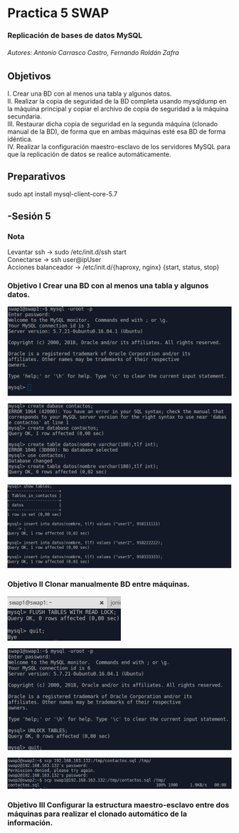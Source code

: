 ﻿# Practica 5 SWAP   

### Replicación de bases de datos MySQL

###### Autores: Antonio Carrasco Castro, Fernando Roldán Zafra  

## Objetivos 
I. Crear una BD con al menos una tabla y algunos datos.  
II. Realizar la copia de seguridad de la BD completa usando mysqldump en la máquina principal y copiar el archivo de copia de seguridad a la máquina secundaria.  
III. Restaurar dicha copia de seguridad en la segunda máquina (clonado manual de la BD), de forma que en ambas máquinas esté esa BD de forma idéntica.  
IV. Realizar la configuración maestro-esclavo de los servidores MySQL para que la replicación de datos se realice automáticamente.  


## Preparativos
sudo apt install mysql-client-core-5.7



## -Sesión 5

### Nota 
Levantar ssh -> sudo /etc/init.d/ssh start  
Conectarse -> ssh user@ipUser  
Acciones balanceador  -> /etc/init.d/{haproxy, nginx} {start, status, stop}  

### Objetivo I Crear una BD con al menos una tabla y algunos datos.



![img](https://github.com/jonio1992/SWAP/blob/master/practica5/img/1.png)  

![img](https://github.com/jonio1992/SWAP/blob/master/practica5/img/2.png)  

![img](https://github.com/jonio1992/SWAP/blob/master/practica5/img/3.png)  

### Objetivo II Clonar manualmente BD entre máquinas.
![img](https://github.com/jonio1992/SWAP/blob/master/practica5/img/4.png)  

![img](https://github.com/jonio1992/SWAP/blob/master/practica5/img/5.png)  

![img](https://github.com/jonio1992/SWAP/blob/master/practica5/img/6.png)  
### Objetivo III Configurar la estructura maestro-esclavo entre dos máquinas para realizar el clonado automático de la información.




